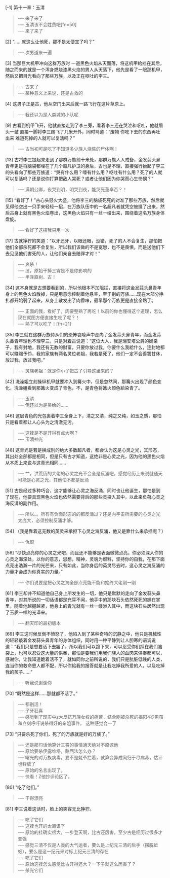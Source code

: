 
[-1] 第十一章：玉清
>--- 来了来了<br>
>--- 玉清该不会姓费吧[fn=50]<br>
>--- 来了来了<br>

[2] “……就这么让他死，那不是太便宜了吗？”
>--- 次男道来一遍<br>

[3] 当那巨大机甲冲向这群万族时 一道黑色火焰从天而落，将这机甲給挡在其后，随之而来的就是一个浑身燃烧漆黑火焰的男人从天落下，他先是看了一眼那机甲，然后又把目光看向了那些万族，以及正在呕吐的李三。
>--- 古来了<br>
>--- 某种意义上来说，还是古救的<br>

[4] 这男子正是古，他从空门出来后就一路飞行在这片草原上。
>--- 我还以为是人类城的小队呢<br>

[9] 古看到机甲飞开，他就直接走到了李三旁，看着李三还在哭泣和呕吐，他就眉头一皱 直接一脚将李三踢飞了几米开外，同时骂道：“废物 你吃下去的东西再吐出来 难道死掉的人就可以复活吗？”
>--- 古当初可是吃了不知道多少族人烧焦的尸体啊！<br>

[13] 古将李三提起来走到了那群万族前十米处，那群万族人人戒备，金发蒜头鼻青年更是将脑袋都埋在了几个超凡护卫的身后，古也是不理，直接强行抬起了李三的头看向了那些万族道：“哭有什么用？嚎有什么用？呕吐有什么用？死了的人就可以复活吗？还是说你打算把敌人哭死？或者让他们因为你哭而心生怜悯？”
>--- 满朝公卿，夜哭到明，明哭到夜，能哭死董卓否？！<br>

[15] “看好了！”古心头怒火大盛，他将李三的脑袋死死的对准了那些万族，然后就见得他空出一只手来轻轻一招，在万族队伍中的一名超凡者就凭空被摄了出来，然后古身上就有黑色火焰卷出，这黑色火焰只有一丝一缕出来，围绕着这名万族身体盘旋。
>--- 看好了这招我只用一次<br>

[17] 古就狰狞的笑道：“以牙还牙，以眼还眼，没错，死了的人不会复生，那怕把他们全部杀死都不会复生，所以我们该做的不是宽恕，也不是畏惧，而是送他们下去见见他们害死的人，让他们亲自去赔罪才对！”
>--- 爽杀！<br>
>--- 凎，原始干掉三霄是不是你影响的<br>
>--- 半泽直树、古！<br>

[34] 这本身就是古想要看到的，所以他根本不加阻拦，直接将这金发蒜头鼻青年身上的黑色火焰散掉，只是用意念控制着他悬空，至于别的万族……现在大部分挣扎都开始弱了起来，从身上散发出了肉香味，最早那个万族更是直接全熟了。
>--- 正面的我，看好了，肉要整熟了再吃！以前的你也懂得这个道理，怎么现在就图方便直接生吃了呢？！<br>
>--- 熟了可以吃了！[fn=21]<br>

[35] 李三就在这群万族侍从们的恐怖哀嚎声中走向了金发蒜头鼻青年，而金发蒜头鼻青年理也不理李三，只是对着古说道：“这位大人，我是瑞安塔公爵的嫡亲子，我有封地，我还有无数的财富，只要你放过我，你要什么我給什么，连封地都可以赚赐予伱，我的家族有两名灵位老祖，我若是死了，他们一定不会善罢甘休，放过我，放过我吧。”
>--- 灵族老祖：就是你小子把古子引导这里来的？<br>

[42] 洗澡姐立刻操纵机甲就要冲入到篝火中，但是忽然间，那篝火出现了颜色变化，洗澡姐看到那篝火变成了青色，不，是青色将篝火颜色給染青了。
>--- 玉清<br>
>--- 俺还以为是昊给的……<br>

[46] 这层青色的光包裹着李三全身上下，清之又清，纯之又纯，如玉之质，那怕只是看着都让人心头为之清澈无污。
>--- 这挂是不是开得有点大啊？<br>
>--- 玉清神光<br>

[48] 这青光是若是换成别的绝大多数超凡者，都会认为这是心灵之光，其形态，其出处全部都是相同，但是只有古才知道，这绝非是心灵之光，因为他的黑色火焰从本质上来说与这青光相同……
>--- 艹，洪荒历的大佬的心灵之光不会全是反涌吧，感觉经历上来说就通天可能是心灵之光，其他怕不都是反涌<br>

[51] 古是经过多种巧合，这才能够让心灵之海反涌，同时也让他诞生，那怕是到了现在，他要具现黑色火焰也依然需要背后的那些灵投入其中，以此来负荷心灵之海反涌的副作用。
>--- 所以。。所有有负面形态的的都反涌过？还是内宇宙所需要的心灵之光太庞大，必须控制反涌才够。<br>

[54] （我是靠着这无数的英灵来承担下心灵之海反涌，他又是靠什么来承担呢？）
>--- 仇恨<br>

[56] “尽快点亮你的心灵之光吧，而且还不能够是表面微微点亮，你必须深入你的心灵之海深处，以你的意志，思想，精神，灵魂为燃料，坚持你的自我，在那下面点亮出浩瀚一片的光芒来，只有如此，当你身后的英灵尽去时，这心灵之海反涌的力量才会成为你真实的力量。”
>--- 你们说要是把心灵之海全部点亮能不能和始终大佬刚一刚<br>

[61] 李三却并不知道他自己身上所发生的一切，他只是默默的走向了金发蒜头鼻青年，对其所说的一切话语都是充耳不闻，他手中的那块石头依然死死的握在掌里，随着他越握越紧，他身上的青光就有一丝一缕渗入其中，而这块石头居然出现了玉质一样的光泽来。
>--- 翻天印的最初版本<br>

[69] 李三这时候反倒不愤怒了，他陷入到了某种奇特的沉静之中，他只是机械性的轻轻敲着金发蒜头鼻青年的身体组织，同时用一种平静到让人胆寒的语调说道：“我们只是想要活下去罢了，所以我们可以跪下来，可以忍受你们踩在我们脑袋上，也可以忍受这大量的供奉，那怕是要我们用我们族人的血肉来供奉都可以，感谢你，让我知道跪着活不了，就如同你之前所说的，我们只是肮脏低贱的人类，连当你的救命恩人都不配，所以你給我的报答就是让我吃掉我所爱的人，以及吃掉我的孩子……”
>--- 听我说谢谢你<br>

[70] “既然是这样……那就都不活了。”
>--- 都别活！<br>
>--- 子牙狂喜<br>
>--- 感觉到了现实中z大反抗万族女权的痛苦，结合刚被杀死的揭阳4岁男孩和立刻呼吁说杀得好的亲姐事件。
这种感觉合一了<br>

[73] “只要杀死了你们，死了的万族就是好的万族了。”
>--- 还是那句话他算计三霄的事情通天绝对不原谅他<br>
>--- 原始要杀伊露维塔，路西法怎么办？<br>
>--- 曙光的对万族病毒，要不是姥爷拦着，就算变异成同归于尽病毒，估计也释放了<br>
>--- 原始的名言出现了。<br>
>--- 快看！Z他抄评论区了。<br>

[80] “吃了他们。”
>--- 干得漂亮<br>

[81] 李三说着这话时，脸上的笑容无比狰狞。
>--- 吃了它们<br>
>--- 这挂也开的太离谱了<br>
>--- 原始的挂确实很大，一步登天啊，比古还厉害，至少古是经历过很多才变强<br>
>--- 感觉三清不仅是人类的大气运者，要么是上纪元三清的后手（摆脱蚯蚓），要么是这一纪元来对标上纪元三清的存在<br>
>--- 吃了它们<br>
>--- 原始这挂怎么感觉比古开得还大？一下子就这么历害了？<br>
>--- 杀光它们<br>
